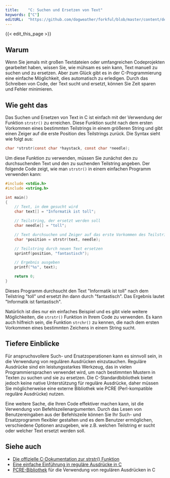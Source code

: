 ```yaml
---
title:    "C: Suchen und Ersetzen von Text"
keywords: ["C"]
editURL:  "https://github.com/dogweather/forkful/blob/master/content/de/c/searching-and-replacing-text.md"
---
```


{{< edit_this_page >}}

## Warum

Wenn Sie jemals mit großen Textdateien oder umfangreichen Codeprojekten gearbeitet haben, wissen Sie, wie mühsam es sein kann, Text manuell zu suchen und zu ersetzen. Aber zum Glück gibt es in der C-Programmierung eine einfache Möglichkeit, dies automatisch zu erledigen. Durch das Schreiben von Code, der Text sucht und ersetzt, können Sie Zeit sparen und Fehler minimieren.

## Wie geht das

Das Suchen und Ersetzen von Text in C ist einfach mit der Verwendung der Funktion `strstr()` zu erreichen. Diese Funktion sucht nach dem ersten Vorkommen eines bestimmten Teilstrings in einem größeren String und gibt einen Zeiger auf die erste Position des Teilstrings zurück. Die Syntax sieht wie folgt aus:

```C
char *strstr(const char *haystack, const char *needle);
```
Um diese Funktion zu verwenden, müssen Sie zunächst den zu durchsuchenden Text und den zu suchenden Teilstring angeben. Der folgende Code zeigt, wie man `strstr()` in einem einfachen Programm verwenden kann:

```C
#include <stdio.h>
#include <string.h>

int main()
{
    // Text, in dem gesucht wird
    char text[] = "Informatik ist toll";

    // Teilstring, der ersetzt werden soll
    char needle[] = "toll";

    // Text durchsuchen und Zeiger auf das erste Vorkommen des Teilstrings erhalten
    char *position = strstr(text, needle);

    // Teilstring durch neuen Text ersetzen
    sprintf(position, "fantastisch");

    // Ergebnis ausgeben
    printf("%s", text);

    return 0;
}
```
Dieses Programm durchsucht den Text "Informatik ist toll" nach dem Teilstring "toll" und ersetzt ihn dann durch "fantastisch". Das Ergebnis lautet "Informatik ist fantastisch".

Natürlich ist dies nur ein einfaches Beispiel und es gibt viele weitere Möglichkeiten, die `strstr()` Funktion in Ihrem Code zu verwenden. Es kann auch hilfreich sein, die Funktion `strchr()` zu kennen, die nach dem ersten Vorkommen eines bestimmten Zeichens in einem String sucht.

## Tiefere Einblicke

Für anspruchsvollere Such- und Ersatzoperationen kann es sinnvoll sein, in die Verwendung von regulären Ausdrücken einzutauchen. Reguläre Ausdrücke sind ein leistungsstarkes Werkzeug, das in vielen Programmiersprachen verwendet wird, um nach bestimmten Mustern in Texten zu suchen und sie zu ersetzen. Die C-Standardbibliothek bietet jedoch keine native Unterstützung für reguläre Ausdrücke, daher müssen Sie möglicherweise eine externe Bibliothek wie PCRE (Perl-kompatible reguläre Ausdrücke) nutzen.

Eine weitere Sache, die Ihren Code effektiver machen kann, ist die Verwendung von Befehlszeilenargumenten. Durch das Lesen von Benutzereingaben aus der Befehlszeile können Sie Ihr Such- und Ersatzprogramm flexibler gestalten und es dem Benutzer ermöglichen, verschiedene Optionen anzugeben, wie z.B. welchen Teilstring er sucht oder welcher Text ersetzt werden soll.

## Siehe auch

- [Die offizielle C-Dokumentation zur strstr() Funktion](https://en.cppreference.com/w/c/string/byte/strstr)
- [Eine einfache Einführung in reguläre Ausdrücke in C](https://www.linuxjournal.com/article/1130)
- [PCRE-Bibliothek](https://www.pcre.org/) für die Verwendung von regulären Ausdrücken in C